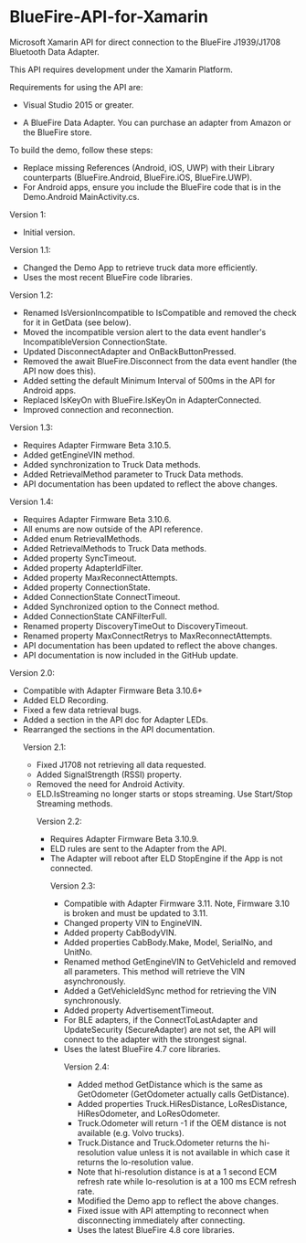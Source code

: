 ﻿# BlueFire-API-for-Xamarin
Microsoft Xamarin API for direct connection to the BlueFire J1939/J1708 Bluetooth Data Adapter.

This API requires development under the Xamarin Platform.

Requirements for using the API are:
	<ul><li> Visual Studio 2015 or greater.</ul>
	<ul><li> A BlueFire Data Adapter. You can purchase an adapter from Amazon or the BlueFire store.</ul>

To build the demo, follow these steps:
    <ul><li> Replace missing References (Android, iOS, UWP) with their Library counterparts (BlueFire.Android, BlueFire.iOS, BlueFire.UWP).
	<li> For Android apps, ensure you include the BlueFire code that is in the Demo.Android MainActivity.cs. </ul>

Version 1:<ul>
	<li>Initial version.
</ul>

Version 1.1:<ul>
	<li>Changed the Demo App to retrieve truck data more efficiently.
	<li>Uses the most recent BlueFire code libraries.
</ul>

Version 1.2:<ul>
	<li>Renamed IsVersionIncompatible to IsCompatible and removed the check for it in GetData (see below).
	<li>Moved the incompatible version alert to the data event handler's IncompatibleVersion ConnectionState.
	<li>Updated DisconnectAdapter and OnBackButtonPressed.
	<li>Removed the await BlueFire.Disconnect from the data event handler (the API now does this).
	<li>Added setting the default Minimum Interval of 500ms in the API for Android apps.
	<li>Replaced IsKeyOn with BlueFire.IsKeyOn in AdapterConnected.
	<li>Improved connection and reconnection.
</ul>

Version 1.3:<ul>
	<li>Requires Adapter Firmware Beta 3.10.5.
	<li>Added getEngineVIN method.
	<li>Added synchronization to Truck Data methods.
	<li>Added RetrievalMethod parameter to Truck Data methods.
	<li>API documentation has been updated to reflect the above changes.
</ul>

Version 1.4:<ul>
	<li>Requires Adapter Firmware Beta 3.10.6.
    <li>All enums are now outside of the API reference.
    <li>Added enum RetrievalMethods.
	<li>Added RetrievalMethods to Truck Data methods.
    <li>Added property SyncTimeout.
    <li>Added property AdapterIdFilter.
    <li>Added property MaxReconnectAttempts.
    <li>Added property ConnectionState.
	<li>Added ConnectionState ConnectTimeout.
    <li>Added Synchronized option to the Connect method.
	<li>Added ConnectionState CANFilterFull.
	<li>Renamed property DiscoveryTimeOut to DiscoveryTimeout.
    <li>Renamed property MaxConnectRetrys to MaxReconnectAttempts.
	<li>API documentation has been updated to reflect the above changes.
    <li>API documentation is now included in the GitHub update.
</ul>

Version 2.0:<ul>
	<li>Compatible with Adapter Firmware Beta 3.10.6+
    <li>Added ELD Recording.
	<li>Fixed a few data retrieval bugs.
	<li>Added a section in the API doc for Adapter LEDs.
	<li>Rearranged the sections in the API documentation.

Version 2.1:<ul>
	<li>Fixed J1708 not retrieving all data requested.
    <li>Added SignalStrength (RSSI) property.
    <li>Removed the need for Android Activity.
    <li>ELD.IsStreaming no longer starts or stops streaming. Use Start/Stop Streaming methods.

Version 2.2:<ul>
	<li>Requires Adapter Firmware Beta 3.10.9.
	<li>ELD rules are sent to the Adapter from the API.
	<li>The Adapter will reboot after ELD StopEngine if the App is not connected.

Version 2.3:<ul>
	<li>Compatible with Adapter Firmware 3.11. Note, Firmware 3.10 is broken and must be updated to 3.11.
	<li>Changed property VIN to EngineVIN.
	<li>Added property CabBodyVIN.
	<li>Added properties CabBody.Make, Model, SerialNo, and UnitNo.
	<li>Renamed method GetEngineVIN to GetVehicleId and removed all parameters. This method will retrieve the VIN asynchronously.
	<li>Added a GetVehicleIdSync method for retrieving the VIN synchronously.
	<li>Added property AdvertisementTimeout.
	<li>For BLE adapters, if the ConnectToLastAdapter and UpdateSecurity (SecureAdapter) are not set, the API will connect to the adapter with the strongest signal.
	<li>Uses the latest BlueFire 4.7 core libraries.

Version 2.4:<ul>
	<li>Added method GetDistance which is the same as GetOdometer (GetOdometer actually calls GetDistance).
	<li>Added properties Truck.HiResDistance, LoResDistance, HiResOdometer, and LoResOdometer.
	<li>Truck.Odometer will return -1 if the OEM distance is not available (e.g. Volvo trucks).
	<li>Truck.Distance and Truck.Odometer returns the hi-resolution value unless it is not available in which case it returns the lo-resolution value.
	<li>Note that hi-resolution distance is at a 1 second ECM refresh rate while lo-resolution is at a 100 ms ECM refresh rate.
	<li>Modified the Demo app to reflect the above changes.
	<li>Fixed issue with API attempting to reconnect when disconnecting immediately after connecting.
	<li>Uses the latest BlueFire 4.8 core libraries.
